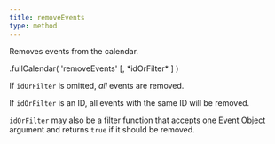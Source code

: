 ```yaml
---
title: removeEvents
type: method
---
```


Removes events from the calendar.

<div class='spec' markdown='1'>
.fullCalendar( 'removeEvents' [, *idOrFilter* ] )
</div>

If `idOrFilter` is omitted, *all* events are removed.

If `idOrFilter` is an ID, all events with the same ID will be removed.

`idOrFilter` may also be a filter function that accepts one [Event Object](event-object) argument and returns `true` if it should be removed.
